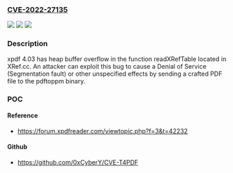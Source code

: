### [CVE-2022-27135](https://cve.mitre.org/cgi-bin/cvename.cgi?name=CVE-2022-27135)
![](https://img.shields.io/static/v1?label=Product&message=n%2Fa&color=blue)
![](https://img.shields.io/static/v1?label=Version&message=n%2Fa&color=blue)
![](https://img.shields.io/static/v1?label=Vulnerability&message=n%2Fa&color=brighgreen)

### Description

xpdf 4.03 has heap buffer overflow in the function readXRefTable located in XRef.cc. An attacker can exploit this bug to cause a Denial of Service (Segmentation fault) or other unspecified effects by sending a crafted PDF file to the pdftoppm binary.

### POC

#### Reference
- https://forum.xpdfreader.com/viewtopic.php?f=3&t=42232

#### Github
- https://github.com/0xCyberY/CVE-T4PDF

